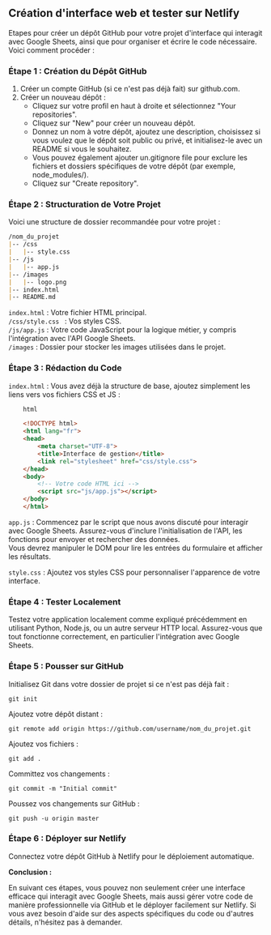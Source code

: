 ## Création d'interface web et tester sur Netlify

Etapes pour créer un dépôt GitHub pour votre projet d'interface qui interagit avec Google Sheets, ainsi que pour organiser et écrire le code nécessaire.   
Voici comment procéder :  

### Étape 1 : Création du Dépôt GitHub

1. Créer un compte GitHub (si ce n'est pas déjà fait) sur github.com.
2. Créer un nouveau dépôt :
    - Cliquez sur votre profil en haut à droite et sélectionnez "Your repositories".
    - Cliquez sur "New" pour créer un nouveau dépôt.
    - Donnez un nom à votre dépôt, ajoutez une description, choisissez si vous voulez que le dépôt soit public ou privé, et initialisez-le avec un README si vous le souhaitez.
    - Vous pouvez également ajouter un.gitignore file pour exclure les fichiers et dossiers spécifiques de votre dépôt (par exemple, node_modules/).
    - Cliquez sur "Create repository".


### Étape 2 : Structuration de Votre Projet

Voici une structure de dossier recommandée pour votre projet :

```md
/nom_du_projet
|-- /css
|   |-- style.css
|-- /js
|   |-- app.js
|-- /images
|   |-- logo.png
|-- index.html
|-- README.md
```

```index.html``` : Votre fichier HTML principal.    
```/css/style.css ```  : Vos styles CSS.  
```/js/app.js``` : Votre code JavaScript pour la logique métier, y compris l'intégration avec l'API Google Sheets.  
```/images``` : Dossier pour stocker les images utilisées dans le projet.


### Étape 3 : Rédaction du Code

```index.html``` : Vous avez déjà la structure de base, ajoutez simplement les liens vers vos fichiers CSS et JS :

```html
    html

    <!DOCTYPE html>
    <html lang="fr">
    <head>
        <meta charset="UTF-8">
        <title>Interface de gestion</title>
        <link rel="stylesheet" href="css/style.css">
    </head>
    <body>
        <!-- Votre code HTML ici -->
        <script src="js/app.js"></script>
    </body>
    </html>
```

```app.js``` : Commencez par le script que nous avons discuté pour interagir avec Google Sheets.
Assurez-vous d'inclure l'initialisation de l'API, les fonctions pour envoyer et rechercher des données.  
Vous devrez manipuler le DOM pour lire les entrées du formulaire et afficher les résultats.

```style.css``` : Ajoutez vos styles CSS pour personnaliser l'apparence de votre interface.

### Étape 4 : Tester Localement

Testez votre application localement comme expliqué précédemment en utilisant Python, Node.js, ou un autre serveur HTTP local.
Assurez-vous que tout fonctionne correctement, en particulier l'intégration avec Google Sheets.

### Étape 5 : Pousser sur GitHub

Initialisez Git dans votre dossier de projet si ce n'est pas déjà fait :

    
```git
git init
```

Ajoutez votre dépôt distant :


```git
git remote add origin https://github.com/username/nom_du_projet.git
```


Ajoutez vos fichiers :

```git
git add .
```

Committez vos changements :


```git
git commit -m "Initial commit"
```

Poussez vos changements sur GitHub :


```git
git push -u origin master
```

### Étape 6 : Déployer sur Netlify

Connectez votre dépôt GitHub à Netlify pour le déploiement automatique.

**Conclusion :**

En suivant ces étapes, vous pouvez non seulement créer une interface efficace qui interagit avec Google Sheets, mais aussi gérer votre code de manière professionnelle via GitHub et le déployer facilement sur Netlify. 
Si vous avez besoin d'aide sur des aspects spécifiques du code ou d'autres détails, n'hésitez pas à demander.
